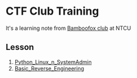 # CTF Club Training
It's a learning note from [Bamboofox club](https://bamboofox.torchpad.com/Class/club) at NTCU

## Lesson
 1. [Python_Linux_n_SystemAdmin](Python_Linux_n_SystemAdmin)
 2. [Basic_Reverse_Engineering](Basic_Reverse_Engineering)
